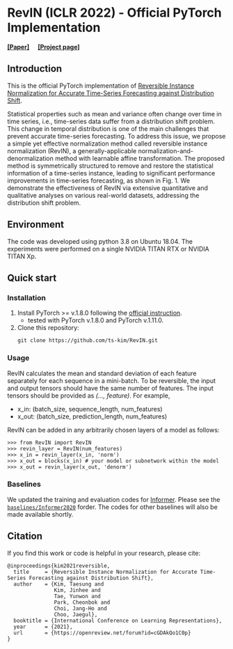# RevIN (ICLR 2022) - Official PyTorch Implementation

[<ins>__[Paper]__</ins>](https://openreview.net/pdf?id=cGDAkQo1C0p) &nbsp; 
&nbsp; 
 [<ins>__[Project page]__</ins>](https://seharanul17.github.io/RevIN/)

## Introduction

This is the official PyTorch implementation of [Reversible Instance Normalization for Accurate Time-Series Forecasting against Distribution Shift](https://openreview.net/forum?id=cGDAkQo1C0p).

Statistical properties such as mean and variance often change over time in time series, i.e., time-series data suffer from a distribution shift problem. This change in temporal distribution is one of the main challenges that prevent accurate time-series forecasting. To address this issue, we propose a simple yet effective normalization method called reversible instance normalization (RevIN), a generally-applicable normalization-and-denormalization method with learnable affine transformation. The proposed method is symmetrically structured to remove and restore the statistical information of a time-series instance, leading to significant performance improvements in time-series forecasting, as shown in Fig. 1. We demonstrate the effectiveness of RevIN via extensive quantitative and qualitative analyses on various real-world datasets, addressing the distribution shift problem.


## Environment

The code was developed using python 3.8 on Ubuntu 18.04. The experiments were performed on a single NVIDIA TITAN RTX or NVIDIA TITAN Xp.


## Quick start

### Installation
1. Install PyTorch >= v.1.8.0 following the [official instruction](https://pytorch.org/). 
   - tested with PyTorch v.1.8.0 and PyTorch v.1.11.0.
2. Clone this repository:
    ```
    git clone https://github.com/ts-kim/RevIN.git
    ```

### Usage
RevIN calculates the mean and standard deviation of each feature separately for each sequence in a mini-batch.
To be reversible, the input and output tensors should have the same number of features.
The input tensors should be provided as *(..., feature)*.
For example,
- x_in: (batch_size, sequence_length, num_features)
- x_out: (batch_size, prediction_length, num_features)

RevIN can be added in any arbitrarily chosen layers of a model as follows:
```
>>> from RevIN import RevIN
>>> revin_layer = RevIN(num_features)
>>> x_in = revin_layer(x_in, 'norm')
>>> x_out = blocks(x_in) # your model or subnetwork within the model
>>> x_out = revin_layer(x_out, 'denorm')
```

### Baselines
We updated the training and evaluation codes for [Informer](https://github.com/zhouhaoyi/Informer2020).
Please see the [`baselines/Informer2020`](https://github.com/ts-kim/RevIN/tree/master/baselines/Informer2020) forder.
The codes for other baselines will also be made available shortly.

## Citation

If you find this work or code is helpful in your research, please cite:
```
@inproceedings{kim2021reversible,
  title     = {Reversible Instance Normalization for Accurate Time-Series Forecasting against Distribution Shift},
  author    = {Kim, Taesung and 
               Kim, Jinhee and 
               Tae, Yunwon and 
               Park, Cheonbok and 
               Choi, Jang-Ho and 
               Choo, Jaegul},
  booktitle = {International Conference on Learning Representations},
  year      = {2021},
  url       = {https://openreview.net/forum?id=cGDAkQo1C0p}
}
```
